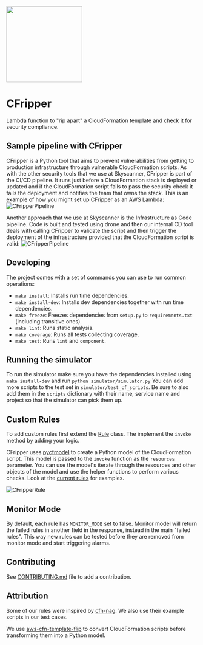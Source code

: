 <img src="docs/images/logo.png" width="200">

# CFripper

Lambda function to "rip apart" a CloudFormation template and check it for security compliance.

## Sample pipeline with CFripper

CFripper is a Python tool that aims to prevent vulnerabilities from getting to production infrastructure through vulnerable CloudFormation scripts. As with the other security tools that we use at Skyscanner, CFripper is part of the CI/CD pipeline. It runs just before a CloudFormation stack is deployed or updated and if the CloudFormation script fails to pass the security check it fails the deployment and notifies the team that owns the stack. This is an example of how you might set up CFripper as an AWS Lambda:
![CFripperPipeline](docs/images/cfripper.png)

Another approach that we use at Skyscanner is the Infrastructure as Code pipeline. Code is built and tested using drone and then our internal CD tool deals with calling CFripper to validate the script and then trigger the deployment of the infrastructure provided that the CloudFormation script is valid:
![CFripperPipeline](docs/images/cfripper2.png)

## Developing

The project comes with a set of commands you can use to run common operations:

- `make install`: Installs run time dependencies.
- `make install-dev`: Installs dev dependencies together with run time dependencies.
- `make freeze`: Freezes dependencies from `setup.py` to `requirements.txt` (including transitive ones).
- `make lint`: Runs static analysis.
- `make coverage`: Runs all tests collecting coverage.
- `make test`: Runs `lint` and `component`.


## Running the simulator

To run the simulator make sure you have the dependencies installed using `make install-dev` and run `python simulator/simulator.py`
You can add more scripts to the test set in `simulator/test_cf_scripts`.
Be sure to also add them in the `scripts` dictionary with their name, service name and project so that the simulator can pick them up.

## Custom Rules

To add custom rules first extend the [Rule](cfripper/model/rule_processor.py) class. The implement the `invoke` method by adding your logic.

CFripper uses [pycfmodel](https://github.com/Skyscanner/pycfmodel) to create a Python model of the CloudFormation script. This model is passed to the `invoke` function as the `resources` parameter. You can use the model's iterate through the resources and other objects of the model and use the helper functions to perform various checks. Look at the [current rules](cfripper/rules) for examples.

![CFripperRule](docs/images/rule.png)

## Monitor Mode
By default, each rule has `MONITOR_MODE` set to false. Monitor model will return the failed rules in another field in the response, instead in the main "failed rules". This way new rules can be tested before they are removed from monitor mode and start triggering alarms.

## Contributing

See [CONTRIBUTING.md](CONTRIBUTING.md) file to add a contribution.

## Attribution
Some of our rules were inspired by [cfn-nag](https://github.com/stelligent/cfn_nag). We also use their example scripts in our test cases.

We use [aws-cfn-template-flip](https://github.com/awslabs/aws-cfn-template-flip) to convert CloudFormation scripts before transforming them into a Python model.
